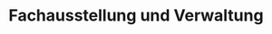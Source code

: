 ---
title: "Fachausstellung und Verwaltung"
url: /hoerstel/fachausstellung-und-verwaltung-josefstrasse/
shop: Baustoffe
---